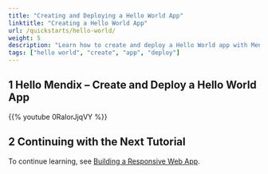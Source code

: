 ```yaml
---
title: "Creating and Deploying a Hello World App"
linktitle: "Creating a Hello World App"
url: /quickstarts/hello-world/
weight: 5
description: "Learn how to create and deploy a Hello World app with Mendix in two minutes."
tags: ["hello world", "create", "app", "deploy"]
---
```


## 1 Hello Mendix – Create and Deploy a Hello World App 

{{% youtube 0RaIorJjqVY %}}

## 2 Continuing with the Next Tutorial

To continue learning, see [Building a Responsive Web App](/quickstarts/responsive-web-app/).
